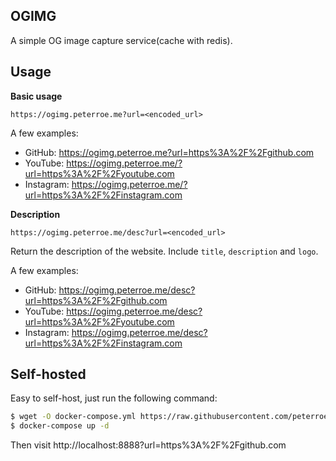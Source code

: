 ## OGIMG

A simple OG image capture service(cache with redis).

## Usage

**Basic usage**

`https://ogimg.peterroe.me?url=<encoded_url>`

A few examples:

* GitHub: https://ogimg.peterroe.me?url=https%3A%2F%2Fgithub.com
* YouTube: https://ogimg.peterroe.me/?url=https%3A%2F%2Fyoutube.com
* Instagram: https://ogimg.peterroe.me/?url=https%3A%2F%2Finstagram.com

**Description**

`https://ogimg.peterroe.me/desc?url=<encoded_url>`

Return the description of the website. Include `title`, `description` and `logo`.

A few examples:

* GitHub: https://ogimg.peterroe.me/desc?url=https%3A%2F%2Fgithub.com
* YouTube: https://ogimg.peterroe.me/desc?url=https%3A%2F%2Fyoutube.com
* Instagram: https://ogimg.peterroe.me/desc?url=https%3A%2F%2Finstagram.com


## Self-hosted

Easy to self-host, just run the following command:

```bash
$ wget -O docker-compose.yml https://raw.githubusercontent.com/peterroe/ogimg/main/docker-compose.yml
$ docker-compose up -d
```

Then visit http://localhost:8888?url=https%3A%2F%2Fgithub.com
